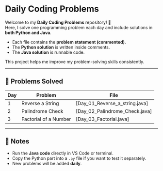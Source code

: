 # Daily Coding Problems

Welcome to my **Daily Coding Problems** repository! 🚀  
Here, I solve one programming problem each day and include solutions in **both Python and Java**.  
- Each file contains the **problem statement (commented)**.  
- The **Python solution** is written inside comments.  
- The **Java solution** is runnable code.  

This project helps me improve my problem-solving skills consistently.

---

## 📅 Problems Solved

| Day | Problem | File |
|-----|----------|------|
| 1   | Reverse a String | [Day_01_Reverse_a_string.java] |
| 2   | Palindrome Check | [Day_02_Palindrome_Check.java] |
| 3   | Factorial of a Number | [Day_03_Factorial.java] |

---

## 📌 Notes
- Run the **Java code** directly in VS Code or terminal.  
- Copy the Python part into a `.py` file if you want to test it separately.  
- New problems will be added **daily**.
